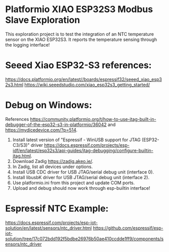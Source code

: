 # Platformio XIAO ESP32S3 Modbus Slave Exploration
This exploration project is to test the integration of an NTC temperature sensor on the XIAO ESP32S3.
It reports the temperature sensing through the logging interface!

# Seeed Xiao ESP32-S3 references:
https://docs.platformio.org/en/latest//boards/espressif32/seeed_xiao_esp32s3.html
https://wiki.seeedstudio.com/xiao_esp32s3_getting_started/

# Debug on Windows:
References https://community.platformio.org/t/how-to-use-jtag-built-in-debugger-of-the-esp32-s3-in-platformio/36042 and https://mydicedevice.com/?p=514.
1. Install latest version of "Espressif - WinUSB support for JTAG (ESP32-C3/S3)" driver https://docs.espressif.com/projects/esp-idf/en/latest/esp32s3/api-guides/jtag-debugging/configure-builtin-jtag.html.
2. Download Zadig https://zadig.akeo.ie/.
3. In Zadig, list all devices under options.
4. Install USB CDC driver for USB JTAG/serial debug unit (interface 0).
5. Install libusbK driver for USB JTAG/serial debug unit (interface 2).
6. Use platformio.ini from this project and update COM ports.
7. Upload and debug should now work through esp-builtin interface!

# Espressif NTC Example:
https://docs.espressif.com/projects/esp-iot-solution/en/latest/sensors/ntc_driver.html
https://github.com/espressif/esp-iot-solution/tree/17c072bdd192f5bdbe26976b50ae410ccdde1ff9/components/sensors/ntc_driver
